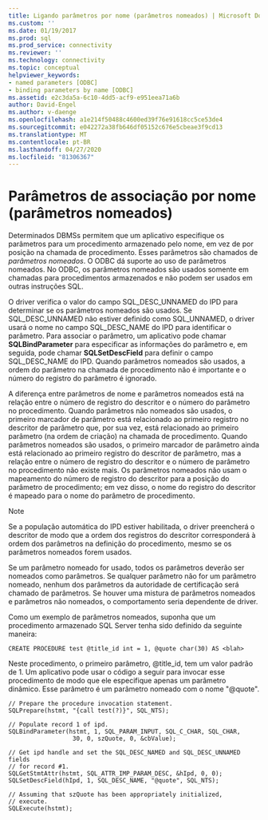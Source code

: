 ```yaml
---
title: Ligando parâmetros por nome (parâmetros nomeados) | Microsoft Docs
ms.custom: ''
ms.date: 01/19/2017
ms.prod: sql
ms.prod_service: connectivity
ms.reviewer: ''
ms.technology: connectivity
ms.topic: conceptual
helpviewer_keywords:
- named parameters [ODBC]
- binding parameters by name [ODBC]
ms.assetid: e2c3da5a-6c10-4dd5-acf9-e951eea71a6b
author: David-Engel
ms.author: v-daenge
ms.openlocfilehash: a1e214f50488c4600ed39f76e91618cc5ce53de4
ms.sourcegitcommit: e042272a38fb646df05152c676e5cbeae3f9cd13
ms.translationtype: MT
ms.contentlocale: pt-BR
ms.lasthandoff: 04/27/2020
ms.locfileid: "81306367"
---
```

# <a name="binding-parameters-by-name-named-parameters"></a>Parâmetros de associação por nome (parâmetros nomeados)
Determinados DBMSs permitem que um aplicativo especifique os parâmetros para um procedimento armazenado pelo nome, em vez de por posição na chamada de procedimento. Esses parâmetros são chamados de *parâmetros nomeados*. O ODBC dá suporte ao uso de parâmetros nomeados. No ODBC, os parâmetros nomeados são usados somente em chamadas para procedimentos armazenados e não podem ser usados em outras instruções SQL.  
  
 O driver verifica o valor do campo SQL_DESC_UNNAMED do IPD para determinar se os parâmetros nomeados são usados. Se SQL_DESC_UNNAMED não estiver definido como SQL_UNNAMED, o driver usará o nome no campo SQL_DESC_NAME do IPD para identificar o parâmetro. Para associar o parâmetro, um aplicativo pode chamar **SQLBindParameter** para especificar as informações do parâmetro e, em seguida, pode chamar **SQLSetDescField** para definir o campo SQL_DESC_NAME do IPD. Quando parâmetros nomeados são usados, a ordem do parâmetro na chamada de procedimento não é importante e o número do registro do parâmetro é ignorado.  
  
 A diferença entre parâmetros de nome e parâmetros nomeados está na relação entre o número de registro do descritor e o número do parâmetro no procedimento. Quando parâmetros não nomeados são usados, o primeiro marcador de parâmetro está relacionado ao primeiro registro no descritor de parâmetro que, por sua vez, está relacionado ao primeiro parâmetro (na ordem de criação) na chamada de procedimento. Quando parâmetros nomeados são usados, o primeiro marcador de parâmetro ainda está relacionado ao primeiro registro do descritor de parâmetro, mas a relação entre o número de registro do descritor e o número de parâmetro no procedimento não existe mais. Os parâmetros nomeados não usam o mapeamento do número de registro do descritor para a posição do parâmetro de procedimento; em vez disso, o nome do registro do descritor é mapeado para o nome do parâmetro de procedimento.  
  
> [!NOTE]  
>  Se a população automática do IPD estiver habilitada, o driver preencherá o descritor de modo que a ordem dos registros do descritor corresponderá à ordem dos parâmetros na definição do procedimento, mesmo se os parâmetros nomeados forem usados.  
  
 Se um parâmetro nomeado for usado, todos os parâmetros deverão ser nomeados como parâmetros. Se qualquer parâmetro não for um parâmetro nomeado, nenhum dos parâmetros da autoridade de certificação será chamado de parâmetros. Se houver uma mistura de parâmetros nomeados e parâmetros não nomeados, o comportamento seria dependente de driver.  
  
 Como um exemplo de parâmetros nomeados, suponha que um procedimento armazenado SQL Server tenha sido definido da seguinte maneira:  
  
```  
CREATE PROCEDURE test @title_id int = 1, @quote char(30) AS <blah>  
```  
  
 Neste procedimento, o primeiro parâmetro, @title_id, tem um valor padrão de 1. Um aplicativo pode usar o código a seguir para invocar esse procedimento de modo que ele especifique apenas um parâmetro dinâmico. Esse parâmetro é um parâmetro nomeado com o nome "\@quote".  
  
```  
// Prepare the procedure invocation statement.  
SQLPrepare(hstmt, "{call test(?)}", SQL_NTS);  
  
// Populate record 1 of ipd.  
SQLBindParameter(hstmt, 1, SQL_PARAM_INPUT, SQL_C_CHAR, SQL_CHAR,  
                  30, 0, szQuote, 0, &cbValue);  
  
// Get ipd handle and set the SQL_DESC_NAMED and SQL_DESC_UNNAMED fields  
// for record #1.  
SQLGetStmtAttr(hstmt, SQL_ATTR_IMP_PARAM_DESC, &hIpd, 0, 0);  
SQLSetDescField(hIpd, 1, SQL_DESC_NAME, "@quote", SQL_NTS);  
  
// Assuming that szQuote has been appropriately initialized,  
// execute.  
SQLExecute(hstmt);  
```
